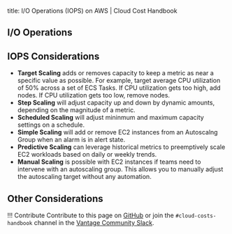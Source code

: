 title: I/O Operations (IOPS) on AWS  | Cloud Cost Handbook

## I/O Operations


## IOPS Considerations

* **Target Scaling** adds or removes capacity to keep a metric as near a specific value as possible. For example, target average CPU utilization of 50% across a set of ECS Tasks. If CPU utilization gets too high, add nodes. If CPU utilization gets too low, remove nodes.
* **Step Scaling** will adjust capacity up and down by dynamic amounts, depending on the magnitude of a metric.
* **Scheduled Scaling** will adjust mininmum and maximum capacity settings on a schedule.
* **Simple Scaling** will add or remove EC2 instances from an Autoscalng Group when an alarm is in alert state.
* **Predictive Scaling** can leverage historical metrics to preemptively scale EC2 workloads based on daily or weekly trends.
* **Manual Scaling** is possible with EC2 instances if teams need to intervene with an autoscaling group. This allows you to manually adjust the autoscaling target without any automation. 

## Other Considerations


!!! Contribute
    Contribute to this page on [GitHub](https://github.com/vantage-sh/handbook) or join the `#cloud-costs-handbook` channel in the [Vantage Community Slack](https://join.slack.com/t/vantagecommunity/shared_invite/zt-oey52myv-gq4AWRKkX25kjp1UGziPTw).

